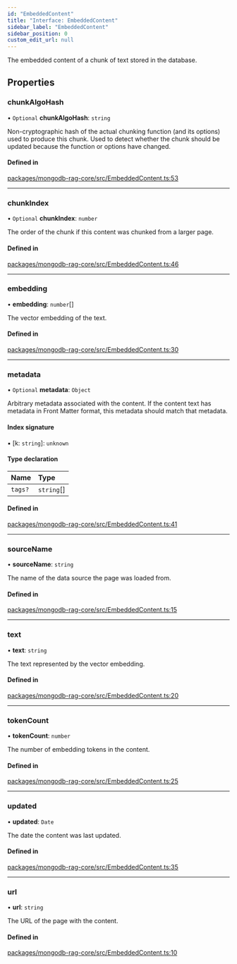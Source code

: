 ```yaml
---
id: "EmbeddedContent"
title: "Interface: EmbeddedContent"
sidebar_label: "EmbeddedContent"
sidebar_position: 0
custom_edit_url: null
---
```


The embedded content of a chunk of text stored in the database.

## Properties

### chunkAlgoHash

• `Optional` **chunkAlgoHash**: `string`

Non-cryptographic hash of the actual chunking function (and its options)
used to produce this chunk. Used to detect whether the chunk should be
updated because the function or options have changed.

#### Defined in

[packages/mongodb-rag-core/src/EmbeddedContent.ts:53](https://github.com/mongodben/chatbot/blob/2994a88/packages/mongodb-rag-core/src/EmbeddedContent.ts#L53)

___

### chunkIndex

• `Optional` **chunkIndex**: `number`

The order of the chunk if this content was chunked from a larger page.

#### Defined in

[packages/mongodb-rag-core/src/EmbeddedContent.ts:46](https://github.com/mongodben/chatbot/blob/2994a88/packages/mongodb-rag-core/src/EmbeddedContent.ts#L46)

___

### embedding

• **embedding**: `number`[]

The vector embedding of the text.

#### Defined in

[packages/mongodb-rag-core/src/EmbeddedContent.ts:30](https://github.com/mongodben/chatbot/blob/2994a88/packages/mongodb-rag-core/src/EmbeddedContent.ts#L30)

___

### metadata

• `Optional` **metadata**: `Object`

Arbitrary metadata associated with the content. If the content text has
metadata in Front Matter format, this metadata should match that metadata.

#### Index signature

▪ [k: `string`]: `unknown`

#### Type declaration

| Name | Type |
| :------ | :------ |
| `tags?` | `string`[] |

#### Defined in

[packages/mongodb-rag-core/src/EmbeddedContent.ts:41](https://github.com/mongodben/chatbot/blob/2994a88/packages/mongodb-rag-core/src/EmbeddedContent.ts#L41)

___

### sourceName

• **sourceName**: `string`

The name of the data source the page was loaded from.

#### Defined in

[packages/mongodb-rag-core/src/EmbeddedContent.ts:15](https://github.com/mongodben/chatbot/blob/2994a88/packages/mongodb-rag-core/src/EmbeddedContent.ts#L15)

___

### text

• **text**: `string`

The text represented by the vector embedding.

#### Defined in

[packages/mongodb-rag-core/src/EmbeddedContent.ts:20](https://github.com/mongodben/chatbot/blob/2994a88/packages/mongodb-rag-core/src/EmbeddedContent.ts#L20)

___

### tokenCount

• **tokenCount**: `number`

The number of embedding tokens in the content.

#### Defined in

[packages/mongodb-rag-core/src/EmbeddedContent.ts:25](https://github.com/mongodben/chatbot/blob/2994a88/packages/mongodb-rag-core/src/EmbeddedContent.ts#L25)

___

### updated

• **updated**: `Date`

The date the content was last updated.

#### Defined in

[packages/mongodb-rag-core/src/EmbeddedContent.ts:35](https://github.com/mongodben/chatbot/blob/2994a88/packages/mongodb-rag-core/src/EmbeddedContent.ts#L35)

___

### url

• **url**: `string`

The URL of the page with the content.

#### Defined in

[packages/mongodb-rag-core/src/EmbeddedContent.ts:10](https://github.com/mongodben/chatbot/blob/2994a88/packages/mongodb-rag-core/src/EmbeddedContent.ts#L10)
